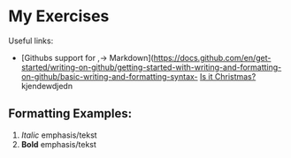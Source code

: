 # My Exercises
Useful links:
- [Githubs support for
,→ Markdown](https://docs.github.com/en/get-started/writing-on-github/getting-started-with-writing-and-formatting-on-github/basic-writing-and-formatting-syntax- 
[Is it Christmas?](https://isitchristmas.com)
kjendewdjedn
## Formatting Examples:
1. *Italic* emphasis/tekst
2. **Bold** emphasis/tekst
